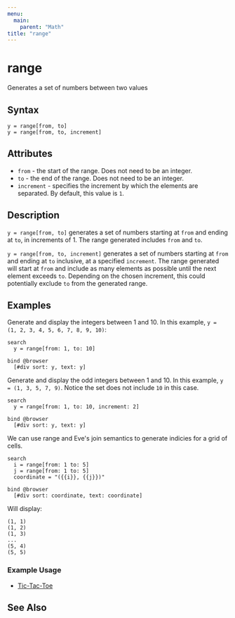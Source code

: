 ```yaml
---
menu:
  main:
    parent: "Math"
title: "range"
---
```


# range

Generates a set of numbers between two values 

## Syntax

```eve
y = range[from, to]
y = range[from, to, increment]
```

## Attributes

- `from` - the start of the range. Does not need to be an integer.
- `to` - the end of the range. Does not need to be an integer.
- `increment` - specifies the increment by which the elements are separated. By default, this value is `1`.

## Description

`y = range[from, to]` generates a set of numbers starting at `from` and ending at `to`, in increments of 1. The range generated includes `from` and `to`.

`y = range[from, to, increment]` generates a set of numbers starting at `from` and ending at `to` inclusive, at a specified `increment`. The range generated will start at `from` and include as many elements as possible until the next element exceeds `to`. Depending on the chosen increment, this could potentially exclude `to` from the generated range.

## Examples

Generate and display the integers between 1 and 10. In this example, `y = (1, 2, 3, 4, 5, 6, 7, 8, 9, 10)`:

```eve
search
  y = range[from: 1, to: 10]

bind @browser
  [#div sort: y, text: y]
```

Generate and display the odd integers between 1 and 10. In this example, `y = (1, 3, 5, 7, 9)`. Notice the set does not include `10` in this case.

```eve
search
  y = range[from: 1, to: 10, increment: 2]

bind @browser
  [#div sort: y, text: y]
```

We can use range and Eve's join semantics to generate indicies for a grid of cells.

```eve
search
  i = range[from: 1 to: 5]
  j = range[from: 1 to: 5]
  coordinate = "({{i}}, {{j}})"

bind @browser
  [#div sort: coordinate, text: coordinate]
``` 

Will display:

```
(1, 1)
(1, 2)
(1, 3)
...
(5, 4)
(5, 5)
```

### Example Usage

- [Tic-Tac-Toe](http://play.witheve.com/#/examples/tic-tac-toe.eve)

## See Also

